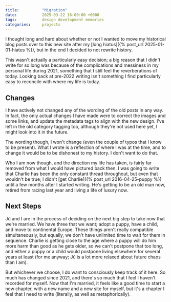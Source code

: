 ```yaml
---
title:          "Migration"
date:           2025-03-22 16:00:00 +0000
tags:           design development memories
categories:     projects
---
```


I thought long and hard about whether or not I wanted to move my historical blog posts over to this new site after my [long hiatus]({% post_url 2025-01-01-hiatus %}), but in the end I decided to not rewrite history.

<!-- Read More -->

This wasn't actually a particularly easy decision; a big reason that I didn't write for so long was because of the complications and messiness in my personal life during 2021, something that I still feel the reverberations of today. Looking back at pre-2022 writing isn't something I find particularly easy to reconcile with where my life is today.

## Changes

I have actively not changed any of the wording of the old posts in any way. In fact, the only actual changes I have made were to correct the images and some links, and update the metadata tags to align with the new design. I've left in the old category tagging too, although they're not used here yet, I might look into it in the future.

The wording though, I won't change (even the couple of typos that I know to be present). What I wrote is a reflection of where I was at the time, and to change it would be to be dishonest to my history. I don't want to do that.

Who I am now though, and the direction my life has taken, is fairly far removed from what I would have pictured back then. I was going to write that Charlie has been the only constant thread throughout, but even that wouldn't be true; I didn't [get Charlie]({% post_url 2016-04-25-puppy %}) until a few months after I started writing. He's getting to be an old man now, retired from racing last year and living a life of luxury now.

## Next Steps

Jú and I are in the process of deciding on the next big step to take now that we're married. We have three that we want; adopt a puppy, have a child, and move to continental Europe. These things aren't really compatible simultaneously, but equally, we don't have unlimited time to wait for them in sequence. Charlie is getting close to the age where a puppy will do him more harm than good as he gets older, so we can't postpone that too long, and either a puppy or a child would postpone living elsewhere for several years at least (for me anyway; Jú is a lot more relaxed about future chaos than I am).

But whichever we choose, I do want to consciously keep track of it here. So much has changed since 2021, and there's so much that I feel I haven't recorded for myself. Now that I'm married, it feels like a good time to start a new chapter, with a new name and a new site for myself, but it's a chapter I feel that I need to write (literally, as well as metaphorically).